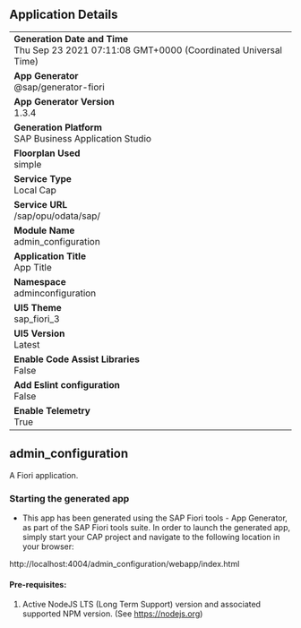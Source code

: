 ## Application Details
|               |
| ------------- |
|**Generation Date and Time**<br>Thu Sep 23 2021 07:11:08 GMT+0000 (Coordinated Universal Time)|
|**App Generator**<br>@sap/generator-fiori|
|**App Generator Version**<br>1.3.4|
|**Generation Platform**<br>SAP Business Application Studio|
|**Floorplan Used**<br>simple|
|**Service Type**<br>Local Cap|
|**Service URL**<br>/sap/opu/odata/sap/
|**Module Name**<br>admin_configuration|
|**Application Title**<br>App Title|
|**Namespace**<br>adminconfiguration|
|**UI5 Theme**<br>sap_fiori_3|
|**UI5 Version**<br>Latest|
|**Enable Code Assist Libraries**<br>False|
|**Add Eslint configuration**<br>False|
|**Enable Telemetry**<br>True|

## admin_configuration

A Fiori application.

### Starting the generated app

-   This app has been generated using the SAP Fiori tools - App Generator, as part of the SAP Fiori tools suite.  In order to launch the generated app, simply start your CAP project and navigate to the following location in your browser:

http://localhost:4004/admin_configuration/webapp/index.html

#### Pre-requisites:

1. Active NodeJS LTS (Long Term Support) version and associated supported NPM version.  (See https://nodejs.org)


